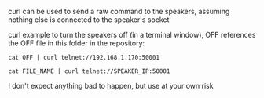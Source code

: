 curl can be used to send a raw command to the speakers, assuming nothing else is connected to the speaker's socket

curl example to turn the speakers off (in a terminal window), OFF references the OFF file in this folder in the repository:

```cat OFF | curl telnet://192.168.1.170:50001```

```cat FILE_NAME | curl telnet://SPEAKER_IP:50001``` 

I don't expect anything bad to happen, but use at your own risk
